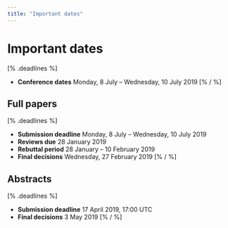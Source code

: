 ```yaml
---
title: "Important dates"
---
```


# Important dates

[% .deadlines %]
* **Conference dates** Monday, 8 July – Wednesday, 10 July 2019
[% / %]

## Full papers

[% .deadlines %]
* **Submission deadline** Monday, 8 July – Wednesday, 10 July 2019
* **Reviews due** 28 January 2019
* **Rebuttal period** 28 January – 10 February 2019
* **Final decisions** Wednesday, 27 February 2019
[% / %]

## Abstracts

[% .deadlines %]
* **Submission deadline** 17 April 2019, 17:00 UTC
* **Final decisions** 3 May 2019
[% / %]